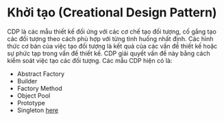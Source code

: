 # Khởi tạo (Creational Design Pattern)
CDP là các mẫu thiết kế đối ứng với các cơ chế tạo đối tượng, cố gắng tạo các đối tượng theo cách phù hợp với từng tình huống nhất định. Các hình thức cơ bản của việc tạo đối tượng là kết quả của các vấn đề thiết kế hoặc sự phức tạp trong vấn đề thiết kế. CDP giải quyết vấn đề này bằng cách kiểm soát việc tạo các đối tượng.
Các mẫu CDP hiện có là:
* Abstract Factory
* Builder
* Factory Method
* Object Pool
* Prototype
* Singleton [here](./1-Singleton/Readme.Md)